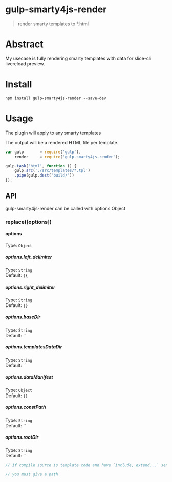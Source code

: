 # gulp-smarty4js-render
> render smarty templates to *.html

# Abstract

My usecase is fully rendering smarty templates with data for slice-cli livereload preview. 

# Install

`npm install gulp-smarty4js-render --save-dev`

# Usage

The plugin will apply to any smarty templates 

The output will be a rendered HTML file per template. 

```javascript
var gulp       = require('gulp'),
    render     = require('gulp-smarty4js-render');

gulp.task('html', function () {
    gulp.src('./src/templates/*.tpl')
    .pipe(gulp.dest('build/'))
});
```

## API

gulp-smarty4js-render can be called with options Object 

### replace([options])

#### options
Type: `Object`

##### options.left_delimiter
Type: `String`  
Default: `{{`

##### options.right_delimiter
Type: `String`  
Default: `}}`

##### options.baseDir
Type: `String`  
Default: ``

##### options.templatesDataDir
Type: `String`  
Default: ``

##### options.dataManifest
Type: `Object`  
Default: `{}`

##### options.constPath
Type: `String`  
Default: ``

##### options.rootDir
Type: `String`  
Default: ``

```javascript
// if compile source is template code and have `include, extend...` sentence in code

// you must give a path
```
